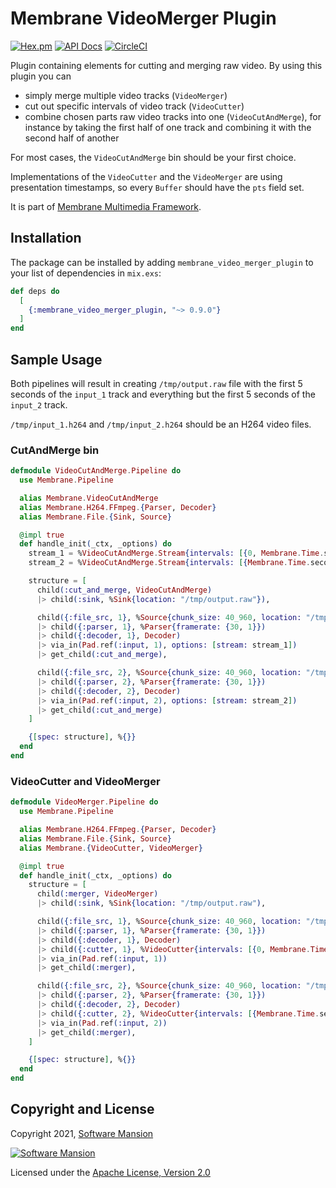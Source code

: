 # Membrane VideoMerger Plugin

[![Hex.pm](https://img.shields.io/hexpm/v/membrane_video_merger_plugin.svg)](https://hex.pm/packages/membrane_video_merger_plugin)
[![API Docs](https://img.shields.io/badge/api-docs-yellow.svg?style=flat)](https://hexdocs.pm/membrane_video_merger_plugin)
[![CircleCI](https://circleci.com/gh/membraneframework/membrane_video_merger_plugin.svg?style=svg)](https://circleci.com/gh/membraneframework/membrane_video_merger_plugin)

Plugin containing elements for cutting and merging raw video. By using this plugin you can
  - simply merge multiple video tracks (`VideoMerger`)
  - cut out specific intervals of video track (`VideoCutter`)
  - combine chosen parts raw video tracks into one (`VideoCutAndMerge`), for instance by taking 
  the first half of one track and combining it with the second half of another

For most cases, the `VideoCutAndMerge` bin should be your first choice. 

Implementations of the `VideoCutter` and the `VideoMerger` are using presentation timestamps,
so every `Buffer` should have the `pts` field set.

It is part of [Membrane Multimedia Framework](https://membraneframework.org).

## Installation

The package can be installed by adding `membrane_video_merger_plugin` to your list of dependencies in `mix.exs`:

```elixir
def deps do
  [
    {:membrane_video_merger_plugin, "~> 0.9.0"}
  ]
end
```

## Sample Usage

Both pipelines will result in creating `/tmp/output.raw` file with the first 5 seconds of the 
`input_1` track and everything but the first 5 seconds of the `input_2` track.

`/tmp/input_1.h264` and `/tmp/input_2.h264` should be an H264 video files.

### CutAndMerge bin

```elixir
defmodule VideoCutAndMerge.Pipeline do
  use Membrane.Pipeline

  alias Membrane.VideoCutAndMerge
  alias Membrane.H264.FFmpeg.{Parser, Decoder}
  alias Membrane.File.{Sink, Source}

  @impl true
  def handle_init(_ctx, _options) do
    stream_1 = %VideoCutAndMerge.Stream{intervals: [{0, Membrane.Time.seconds(5)}]}
    stream_2 = %VideoCutAndMerge.Stream{intervals: [{Membrane.Time.seconds(5), :infinity}]}

    structure = [
      child(:cut_and_merge, VideoCutAndMerge)
      |> child(:sink, %Sink{location: "/tmp/output.raw"}),

      child({:file_src, 1}, %Source{chunk_size: 40_960, location: "/tmp/input_1.h264"})
      |> child({:parser, 1}, %Parser{framerate: {30, 1}})
      |> child({:decoder, 1}, Decoder)
      |> via_in(Pad.ref(:input, 1), options: [stream: stream_1])
      |> get_child(:cut_and_merge),

      child({:file_src, 2}, %Source{chunk_size: 40_960, location: "/tmp/input_2.h264"})
      |> child({:parser, 2}, %Parser{framerate: {30, 1}})
      |> child({:decoder, 2}, Decoder)
      |> via_in(Pad.ref(:input, 2), options: [stream: stream_2])
      |> get_child(:cut_and_merge)
    ]

    {[spec: structure], %{}}
  end
end
```

### VideoCutter and VideoMerger

```elixir
defmodule VideoMerger.Pipeline do
  use Membrane.Pipeline

  alias Membrane.H264.FFmpeg.{Parser, Decoder}
  alias Membrane.File.{Sink, Source}
  alias Membrane.{VideoCutter, VideoMerger}

  @impl true
  def handle_init(_ctx, _options) do
    structure = [
      child(:merger, VideoMerger)
      |> child(:sink, %Sink{location: "/tmp/output.raw"),

      child({:file_src, 1}, %Source{chunk_size: 40_960, location: "/tmp/input_1.h264"})
      |> child({:parser, 1}, %Parser{framerate: {30, 1}})
      |> child({:decoder, 1}, Decoder)
      |> child({:cutter, 1}, %VideoCutter{intervals: [{0, Membrane.Time.seconds(5)}]})
      |> via_in(Pad.ref(:input, 1))
      |> get_child(:merger),

      child({:file_src, 2}, %Source{chunk_size: 40_960, location: "/tmp/input_2.h264"})
      |> child({:parser, 2}, %Parser{framerate: {30, 1}})
      |> child({:decoder, 2}, Decoder)
      |> child({:cutter, 2}, %VideoCutter{intervals: [{Membrane.Time.seconds(5), :infinity}]})
      |> via_in(Pad.ref(:input, 2))
      |> get_child(:merger),
    ]

    {[spec: structure], %{}}
  end
end
```

## Copyright and License

Copyright 2021, [Software Mansion](https://swmansion.com/?utm_source=git&utm_medium=readme&utm_campaign=membrane_video_merger_plugin)

[![Software Mansion](https://logo.swmansion.com/logo?color=white&variant=desktop&width=200&tag=membrane-github)](https://swmansion.com/?utm_source=git&utm_medium=readme&utm_campaign=membrane_video_merger_plugin)

Licensed under the [Apache License, Version 2.0](LICENSE)
